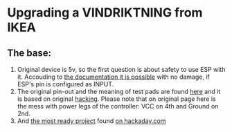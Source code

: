 # Upgrading a VINDRIKTNING from IKEA

## The base:

1. Original device is 5v, so the first question is about safety to use ESP with it. Accouding to [the documentation it is possible](https://ba0sh1.com/2016/08/03/is-esp8266-io-really-5v-tolerant/) with no damage, if ESP's pin is configured as INPUT.
2. The original pin-out and the meaning of test pads are found [here](https://revspace.nl/VINDRIKTNING) and it is based on original [hacking](https://threadreaderapp.com/thread/1415291684569632768.html). Please note that on original page here is the mess with power legs of the controller: VCC on 4th and Ground on 2nd.
3. And [the most ready project](https://hackaday.io/project/181195-ikea-vindriktning-pcb) found [on hackaday.com](https://hackaday.com/2021/08/13/hacked-ikea-air-quality-sensor-gets-custom-pcb/)

